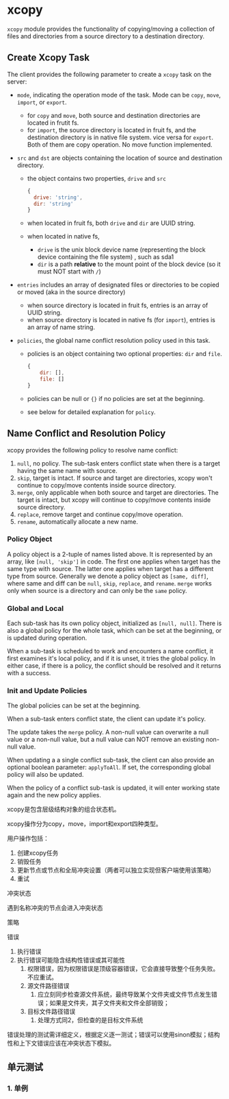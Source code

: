 # xcopy

`xcopy`  module provides the functionality of copying/moving a collection of files and directories from a source directory to a destination directory.



## Create Xcopy Task

The client provides the following parameter to create a `xcopy` task on the server:

+ `mode`, indicating the operation mode of the task. Mode can be `copy`, `move`, `import`, or `export`. 

  + for `copy` and `move`, both source and destination directories are located in frutit fs.
  + for `import`, the source directory is located in fruit fs, and the destination directory is in native file system. vice versa for `export`. Both of them are copy operation. No move function implemented.

+ `src` and `dst` are objects containing the location of source and destination directory.

  + the object contains two properties, `drive` and `src`

    ```javascript
    {
      drive: 'string',
      dir: 'string'
    }
    ```

  + when located in fruit fs, both `drive` and `dir` are UUID string.

  + when located in native fs,

    +  `drive` is the unix block device name (representing the block device containing the file system) , such as sda1
    +  `dir` is a path **relative** to the mount point of the block device (so it must NOT start with `/`)

+ `entries` includes an array of designated files or directories to be copied or moved (aka in the source directory)

  + when source directory is located in fruit fs, entries is an array of UUID string.
  + when source directory is located in native fs (for `import`), entries is an array of name string.

+ `policies`, the global name conflict resolution policy used in this task.

  + policies is an object containing two optional properties: `dir` and `file`.

    ```javascript
    {
        dir: [],
        file: []
    }
    ```

  + policies can be null or `{}` if no policies are set at the beginning.
  + see below for detailed explanation for `policy`.




## Name Conflict and Resolution Policy

xcopy provides the following policy to resolve name conflict:

1. `null`, no policy. The sub-task enters conflict state when there is a target having the same name with source.
2. `skip`, target is intact. If source and target are directories, xcopy won't continue to copy/move contents inside source directory.
3. `merge`, only applicable when both source and target are directories. The target is intact, but xcopy will continue to copy/move contents inside source directory.
4. `replace`, remove target and continue copy/move operation.
5. `rename`, automatically allocate a new name.




### Policy Object

A policy object is a 2-tuple of names listed above. It is represented by an array, like `[null, 'skip']` in code. The first one applies when target has the same type with source. The latter one applies when target has a different type from source. Generally we denote a policy object as `[same, diff]`, where same and diff can be `null`, `skip`, `replace`, and `rename`. `merge` works only when source is a directory and can only be the `same` policy.



### Global and Local

Each sub-task has its own policy object, initialized as `[null, null]`. There is also a global policy for the whole task, which can be set at the beginning, or is updated during operation.



When a sub-task is scheduled to work and encounters a name conflict, it first examines it's local policy, and if it is unset, it tries the global policy. In either case, if there is a policy, the conflict should be resolved and it returns with a success.



### Init and Update Policies

The global policies can be set at the beginning.



When a sub-task enters conflict state, the client can update it's policy. 



The update takes the `merge` policy. A non-null value can overwrite a null value or a non-null value, but a null value can NOT remove an existing non-null value.



When updating a a single conflict sub-task, the client can also provide an optional boolean parameter: `applyToAll`. If set, the corresponding global policy will also be updated.



When the policy of a conflict sub-task is updated, it will enter working state again and the new policy applies.

















xcopy是包含层级结构对象的组合状态机。



xcopy操作分为copy，move，import和export四种类型。



用户操作包括：

1. 创建xcopy任务
2. 销毁任务
3. 更新节点或节点和全局冲突设置（两者可以独立实现但客户端使用该策略）
4. 重试




冲突状态

遇到名称冲突的节点会进入冲突状态



策略





错误

1. 执行错误
2. 执行错误可能隐含结构性错误或其可能性
   1. 权限错误，因为权限错误是顶级容器错误，它会直接导致整个任务失败。不应重试。
   2. 源文件路径错误
      1. 应立刻同步检查源文件系统，最终导致某个文件夹或文件节点发生错误；如果是文件夹，其子文件夹和文件全部销毁；
   3. 目标文件路径错误
      1. 处理方式同2，但检查的是目标文件系统




错误处理的测试需详细定义，根据定义逐一测试；错误可以使用sinon模拟；结构性和上下文错误应该在冲突状态下模拟。





## 单元测试

### 1. 单例








